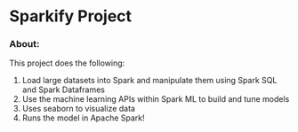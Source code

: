 # Sparkify Project

### About:
This project does the following:
1. Load large datasets into Spark and manipulate them using Spark SQL and Spark Dataframes
2. Use the machine learning APIs within Spark ML to build and tune models
3. Uses seaborn to visualize data
4. Runs the model in Apache Spark!